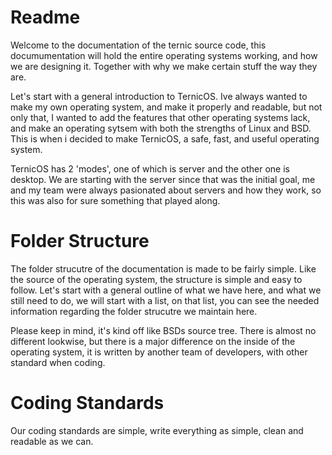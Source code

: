 # Readme

Welcome to the documentation of the ternic source code, this documumentation will hold the entire
operating systems working, and how we are designing it. Together with why we make certain stuff the way
they are.

Let's start with a general introduction to TernicOS. Ive always wanted to make my own operating system,
and make it properly and readable, but not only that, I wanted to add the features that other operating
systems lack, and make an operating sytsem with both the strengths of Linux and BSD. This is when i 
decided to make TernicOS, a safe, fast, and useful operating system.

TernicOS has 2 'modes', one of which is server and the other one is desktop. We are starting with the server
since that was the initial goal, me and my team were always pasionated about servers and how they work,
so this was also for sure something that played along.

# Folder Structure

The folder strucutre of the documentation is made to be fairly simple. Like the source of the operating
system, the structure is simple and easy to follow. Let's start with a general outline of what we have here,
and what we still need to do, we will start with a list, on that list, you can see the needed information
regarding the folder strucutre we maintain here. 

Please keep in mind, it's kind off like BSDs source tree. There is almost no different lookwise, but there
is a major difference on the inside of the operating system, it is written by another team of developers,
with other standard when coding.

# Coding Standards

Our coding standards are simple, write everything as simple, clean and readable as we can.

